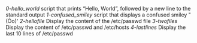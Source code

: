 *0-hello_world* script that prints “Hello, World”, followed by a new line to the standard output
*1-confused_smiley* script that displays a confused smiley "(Ôo)'
*2-hellofile* Display the content of the /etc/passwd file
*3-twofiles* Display the content of /etc/passwd and /etc/hosts
*4-lastlines* Display the last 10 lines of /etc/passwd